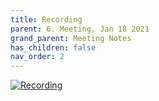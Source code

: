 ```yaml
---
title: Recording
parent: 6. Meeting, Jan 18 2021
grand_parent: Meeting Notes
has_children: false
nav_order: 2
---
```


[![Recording](https://img.youtube.com/vi/yzdg5Ex2sJU/0.jpg)](https://www.youtube.com/watch?v=yzdg5Ex2sJU)